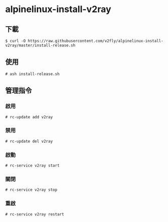 # alpinelinux-install-v2ray

## 下載

```
$ curl -O https://raw.githubusercontent.com/v2fly/alpinelinux-install-v2ray/master/install-release.sh
```

## 使用

```
# ash install-release.sh
```

## 管理指令

### 啟用

```
# rc-update add v2ray
```

### 禁用

```
# rc-update del v2ray
```

### 啟動

```
# rc-service v2ray start
```

### 關閉

```
# rc-service v2ray stop
```

### 重啟

```
# rc-service v2ray restart
```
